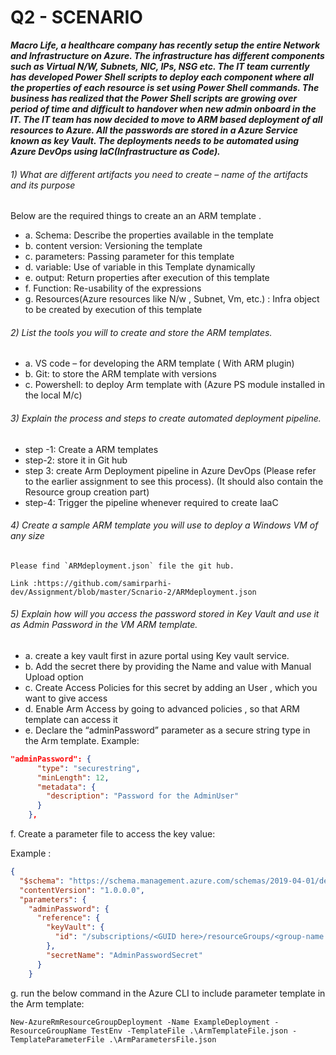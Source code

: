 # Q2 - SCENARIO
_**Macro Life, a healthcare company has recently setup the entire Network and Infrastructure on Azure. 
The infrastructure has different components such as Virtual N/W, Subnets, NIC, IPs, NSG etc.
The IT team currently has developed Power Shell scripts to deploy each component where all the properties of each resource is set using Power Shell commands.
The business has realized that the Power Shell scripts are growing over period of time and difficult to handover when new admin onboard in the IT.
The IT team has now decided to move to ARM based deployment of all resources to Azure.
All the passwords are stored in a Azure Service known as key Vault. The deployments needs to be automated using Azure DevOps using IaC(Infrastructure as Code).**_

###### 1) What are different artifacts you need to create – name of the artifacts and its purpose

  Below are the required things to create an an ARM template .
* a. Schema: Describe the properties available in the template
* b. content version: Versioning  the template
* c. parameters:  Passing parameter for this template
* d. variable: Use of variable in this Template dynamically
* e. output: Return properties after execution of this template
* f. Function: Re-usability of the expressions
* g. Resources(Azure resources like N/w , Subnet, Vm, etc.) : Infra object to be created by execution of this template 

###### 2) List the tools you will to create and store the ARM templates.
* a. VS code – for developing the ARM template  ( With ARM plugin)
* b. Git: to store the ARM template with versions
* c. Powershell: to deploy Arm template with (Azure PS module installed in the local M/c)

###### 3) Explain the process and steps to create automated deployment pipeline.
  * step -1: Create a ARM templates
  * step-2: store it in Git hub
  * step 3: create Arm Deployment pipeline in Azure DevOps (Please refer to the earlier assignment to see this process). (It should also contain the Resource group creation part)
  * step-4: Trigger the pipeline whenever required to create IaaC

###### 4) Create a sample ARM template you will use to deploy a Windows VM of any size

    Please find `ARMdeployment.json` file the git hub.
    
    Link :https://github.com/samirparhi-dev/Assignment/blob/master/Scnario-2/ARMdeployment.json
    
###### 5) Explain how will you access the password stored in Key Vault and use it as Admin Password in the VM ARM template.

* a. create a key vault first in azure portal using Key vault service.
* b. Add the secret there by providing the Name and value with Manual Upload option 
* c. Create Access Policies for this secret  by adding an User , which you want to give access
* d. Enable Arm Access by going to advanced policies , so that ARM template can access it
* e. Declare the “adminPassword” parameter as a secure string type in the Arm template. 
Example:
```json
"adminPassword": {
      "type": "securestring",
      "minLength": 12,
      "metadata": {
        "description": "Password for the AdminUser"
      }
    },
```
f.  Create a parameter file to access the key value:

Example :
```json
{
  "$schema": "https://schema.management.azure.com/schemas/2019-04-01/deploymentParameters.json#",
  "contentVersion": "1.0.0.0",
  "parameters": {
    "adminPassword": {
      "reference": {
        "keyVault": {
          "id": "/subscriptions/<GUID here>/resourceGroups/<group-name here>/providers/Microsoft.KeyVault/vaults/<vaultname Here>"
        },
        "secretName": "AdminPasswordSecret"
      }
    }
```
g. run the below command in the Azure CLI to include parameter template in the Arm template:

`New-AzureRmResourceGroupDeployment -Name ExampleDeployment -ResourceGroupName TestEnv -TemplateFile .\ArmTemplateFile.json -TemplateParameterFile .\ArmParametersFile.json`

